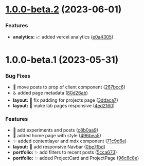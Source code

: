 # [1.0.0-beta.2](https://github.com/lloydrichards/portfolio-website/compare/v1.0.0-beta.1...v1.0.0-beta.2) (2023-06-01)


### Features

* **analytics:** :chart_with_upwards_trend: added vercel analytics ([e0a4305](https://github.com/lloydrichards/portfolio-website/commit/e0a4305600b1b16ad54cacb3ec02fcf55954b83e))

# 1.0.0-beta.1 (2023-05-31)


### Bug Fixes

* :bug: move posts to prop of client component ([267bcc6](https://github.com/lloydrichards/lloyd-portfolio/commit/267bcc6f72848e97afb8fa906e2ec4c7a8b726a3))
* :wheelchair: added page metadata ([80d26ab](https://github.com/lloydrichards/lloyd-portfolio/commit/80d26abf04783e9d1b22cfb841373fee6017498e))
* **layout:** :bug: fix padding for projects page ([3ddaca7](https://github.com/lloydrichards/lloyd-portfolio/commit/3ddaca7dff1b86afabf0737042b58a851757b455))
* **layout:** :iphone: make lab pages responsive ([4ed2160](https://github.com/lloydrichards/lloyd-portfolio/commit/4ed2160205476cbc52df26351f07c245482fd92c))

### Features

* :memo: add experiments and posts ([c8b0aa9](https://github.com/lloydrichards/lloyd-portfolio/commit/c8b0aa980d22ca0dad688193b3eb5b9abd0bf1bc))
* :memo: added home page with style ([496bea5](https://github.com/lloydrichards/lloyd-portfolio/commit/496bea509e642ecf9ce7b801da0bd606a0670751))
* :sparkles: added contentlayer and mdx component ([71c9d6e](https://github.com/lloydrichards/lloyd-portfolio/commit/71c9d6ee606d53b8548951fc1a2d1b4e4b30ca11))
* **layout:** :iphone: add responsive Navbar ([0be7fbd](https://github.com/lloydrichards/lloyd-portfolio/commit/0be7fbd02e4cfb099963e081584b0f30c3000cf7))
* **portfolio:** :sparkles: add filters to recent posts ([5cca673](https://github.com/lloydrichards/lloyd-portfolio/commit/5cca6737ed9bd647fd1606ae170a309f96d805b5))
* **portfolio:** :sparkles: added ProjectCard and ProjectPage ([96c8c8e](https://github.com/lloydrichards/lloyd-portfolio/commit/96c8c8e899ae96a38c477c1b4036ff509f9521ce))
